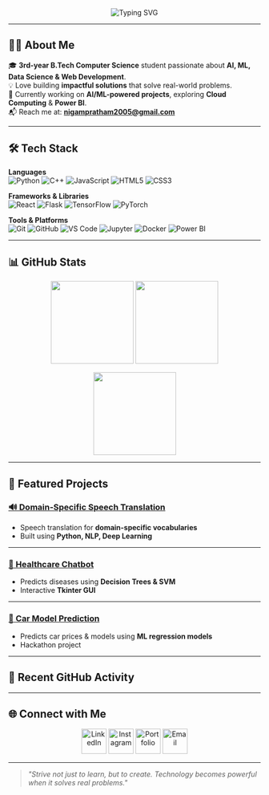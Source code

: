 <!-- PROFILE HEADER -->
<div align="center">
  <img src="https://readme-typing-svg.herokuapp.com?font=Fira+Code&weight=600&size=25&pause=1000&color=FF5733&center=true&vCenter=true&width=550&lines=Hey+%F0%9F%91%8B%2C+I'm+Pratham+Nigam;Full+Stack+Developer+%F0%9F%92%BB;AI+%26+ML+Enthusiast+%F0%9F%A4%96;Lifelong+Learner+%F0%9F%8C%9F" alt="Typing SVG" />
</div>

---

## 🧑‍💻 About Me
🎓 **3rd-year B.Tech Computer Science** student passionate about **AI, ML, Data Science & Web Development**.  
💡 Love building **impactful solutions** that solve real-world problems.  
🚀 Currently working on **AI/ML-powered projects**, exploring **Cloud Computing** & **Power BI**.  
📬 Reach me at: **[nigampratham2005@gmail.com](mailto:nigampratham2005@gmail.com)**  

---

## 🛠 Tech Stack

**Languages**  
![Python](https://img.shields.io/badge/Python-3670A0?style=for-the-badge&logo=python&logoColor=ffdd54)
![C++](https://img.shields.io/badge/C++-00599C?style=for-the-badge&logo=cplusplus&logoColor=white)
![JavaScript](https://img.shields.io/badge/JavaScript-323330?style=for-the-badge&logo=javascript&logoColor=F7DF1E)
![HTML5](https://img.shields.io/badge/HTML5-E34F26?style=for-the-badge&logo=html5&logoColor=white)
![CSS3](https://img.shields.io/badge/CSS3-1572B6?style=for-the-badge&logo=css3&logoColor=white)

**Frameworks & Libraries**  
![React](https://img.shields.io/badge/React-20232A?style=for-the-badge&logo=react&logoColor=61DAFB)
![Flask](https://img.shields.io/badge/Flask-000000?style=for-the-badge&logo=flask&logoColor=white)
![TensorFlow](https://img.shields.io/badge/TensorFlow-FF6F00?style=for-the-badge&logo=tensorflow&logoColor=white)
![PyTorch](https://img.shields.io/badge/PyTorch-EE4C2C?style=for-the-badge&logo=pytorch&logoColor=white)

**Tools & Platforms**  
![Git](https://img.shields.io/badge/Git-F05033?style=for-the-badge&logo=git&logoColor=white)
![GitHub](https://img.shields.io/badge/GitHub-181717?style=for-the-badge&logo=github&logoColor=white)
![VS Code](https://img.shields.io/badge/VS%20Code-0078d7?style=for-the-badge&logo=visualstudiocode&logoColor=white)
![Jupyter](https://img.shields.io/badge/Jupyter-F37626?style=for-the-badge&logo=jupyter&logoColor=white)
![Docker](https://img.shields.io/badge/Docker-0db7ed?style=for-the-badge&logo=docker&logoColor=white)
![Power BI](https://img.shields.io/badge/Power%20BI-F2C811?style=for-the-badge&logo=powerbi&logoColor=black)

---

## 📊 GitHub Stats
<p align="center">
  <img src="https://github-readme-stats.vercel.app/api?username=SlammerStar&show_icons=true&theme=tokyonight&hide_border=true" height="165" />
  <img src="https://github-readme-stats.vercel.app/api/top-langs/?username=SlammerStar&layout=compact&theme=tokyonight&hide_border=true" height="165" />
</p>

<p align="center">
  <img src="https://github-readme-streak-stats.herokuapp.com?user=SlammerStar&theme=tokyonight&hide_border=true" height="165" />
</p>

---

## 🚀 Featured Projects

### [🔊 Domain-Specific Speech Translation](https://github.com/SlammerStar/Domain-Specified-Speech-Translation)
- Speech translation for **domain-specific vocabularies**  
- Built using **Python, NLP, Deep Learning**  

---

### [💊 Healthcare Chatbot](https://github.com/SlammerStar/Healthcare-Chatbot)
- Predicts diseases using **Decision Trees & SVM**  
- Interactive **Tkinter GUI**  

---

### [🚗 Car Model Prediction](https://github.com/SlammerStar/car-model-prediction)
- Predicts car prices & models using **ML regression models**  
- Hackathon project  

---

## 📅 Recent GitHub Activity
<!--START_SECTION:activity-->
<!--END_SECTION:activity-->

---

## 🌐 Connect with Me
<p align="center">
  <a href="https://www.linkedin.com/in/pratham-nigam/"><img src="https://skillicons.dev/icons?i=linkedin" height="50" alt="LinkedIn" /></a>
  <a href="https://www.instagram.com/iamprathxm17/"><img src="https://skillicons.dev/icons?i=instagram" height="50" alt="Instagram" /></a>
  <a href="https://your-portfolio-link.com"><img src="https://skillicons.dev/icons?i=devto" height="50" alt="Portfolio" /></a>
  <a href="mailto:nigampratham2005@gmail.com"><img src="https://skillicons.dev/icons?i=gmail" height="50" alt="Email" /></a>
</p>

---

> *"Strive not just to learn, but to create. Technology becomes powerful when it solves real problems."*
